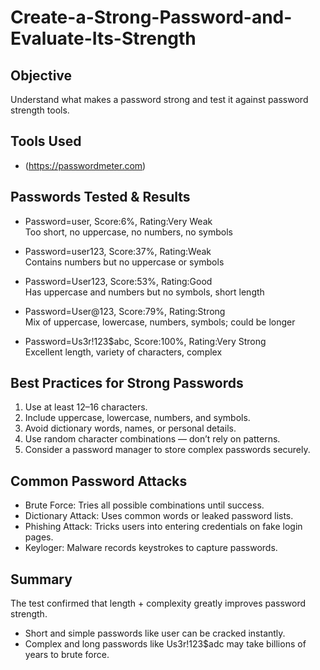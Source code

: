 # Create-a-Strong-Password-and-Evaluate-Its-Strength

## Objective
Understand what makes a password strong and test it against password strength tools.

## Tools Used
- (https://passwordmeter.com)

## Passwords Tested & Results

* Password=user, Score:6%, Rating:Very Weak  
Too short, no uppercase, no numbers, no symbols

* Password=user123, Score:37%, Rating:Weak  
Contains numbers but no uppercase or symbols

* Password=User123, Score:53%, Rating:Good  
Has uppercase and numbers but no symbols, short length

* Password=User@123, Score:79%, Rating:Strong  
Mix of uppercase, lowercase, numbers, symbols; could be longer

* Password=Us3r!123$abc, Score:100%, Rating:Very Strong  
Excellent length, variety of characters, complex

## Best Practices for Strong Passwords

1. Use at least 12–16 characters.
2. Include uppercase, lowercase, numbers, and symbols.
3. Avoid dictionary words, names, or personal details.
4. Use random character combinations — don’t rely on patterns.
5. Consider a password manager to store complex passwords securely.

## Common Password Attacks

 - Brute Force: Tries all possible combinations until success.
 - Dictionary Attack: Uses common words or leaked password lists.
 - Phishing Attack: Tricks users into entering credentials on fake login pages.
 - Keyloger: Malware records keystrokes to capture passwords.

## Summary
The test confirmed that length + complexity greatly improves password strength.  
- Short and simple passwords like user can be cracked instantly.  
- Complex and long passwords like Us3r!123$adc may take billions of years to brute force.





